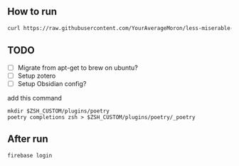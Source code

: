 ## How to run
```sh
curl https://raw.githubusercontent.com/YourAverageMoron/less-miserable-more-ansible/main/install.sh | bash
```
## TODO 
- [ ] Migrate from apt-get to brew on ubuntu?
- [ ] Setup zotero
- [ ] Setup Obsidian config?

add this command
```
mkdir $ZSH_CUSTOM/plugins/poetry
poetry completions zsh > $ZSH_CUSTOM/plugins/poetry/_poetry
```



## After run
```
firebase login
```
